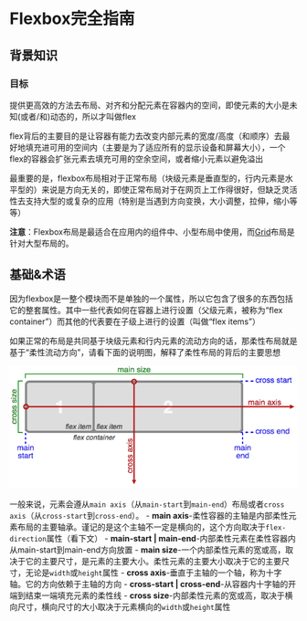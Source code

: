 # Flexbox完全指南

## 背景知识

### 目标

提供更高效的方法去布局、对齐和分配元素在容器内的空间，即使元素的大小是未知(或者/和)动态的，所以才叫做flex

flex背后的主要目的是让容器有能力去改变内部元素的宽度/高度（和顺序）去最好地填充进可用的空间内（主要是为了适应所有的显示设备和屏幕大小），一个flex的容器会扩张元素去填充可用的空余空间，或者缩小元素以避免溢出

最重要的是，flexbox布局相对于正常布局（块级元素是垂直型的，行内元素是水平型的）来说是方向无关的，即使正常布局对于在网页上工作得很好，但缺乏灵活性去支持大型的或复杂的应用（特别是当遇到方向变换，大小调整，拉伸，缩小等等）

**注意**：Flexbox布局是最适合在应用内的组件中、小型布局中使用，而[Grid][9b8bfc75]布局是针对大型布局的。

## 基础&术语

因为flexbox是一整个模块而不是单独的一个属性，所以它包含了很多的东西包括它的整套属性。其中一些代表如何在容器上进行设置（父级元素，被称为“flex container”）而其他的代表要在子级上进行的设置（叫做“flex items”）

如果正常的布局是共同基于块级元素和行内元素的流动方向的话，那柔性布局就是基于“柔性流动方向”，请看下面的说明图，解释了柔性布局的背后的主要思想

![felxbox说明图](source/flexbox.png)

一般来说，元素会遵从`main axis`（从`main-start`到`main-end`）布局或者`cross axis`（从`cross-start`到`cross-end`）。
    - **main axis**-柔性容器的主轴是内部柔性元素布局的主要轴承。谨记的是这个主轴不一定是横向的，这个方向取决于`flex-direction`属性（看下文）
    - **main-start | main-end**-内部柔性元素在柔性容器内从main-start到main-end方向放置
    - **main size**-一个内部柔性元素的宽或高，取决于它的主要尺寸，是元素的主要大小。柔性元素的主要大小取决于它的主要尺寸，无论是`width`或`height`属性
    - **cross axis**-垂直于主轴的一个轴，称为十字轴。它的方向依赖于主轴的方向
    - **cross-start | cross-end**-从容器内十字轴的开端到结束一端填充元素的柔性线
    - **cross size**-内部柔性元素的宽或高，取决于横向尺寸，横向尺寸的大小取决于元素横向的`width`或`height`属性

  [9b8bfc75]: http://css-tricks.com/snippets/css/complete-guide-grid/ "Grid"

